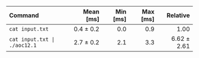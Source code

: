 | Command | Mean [ms] | Min [ms] | Max [ms] | Relative |
|:---|---:|---:|---:|---:|
| `cat input.txt` | 0.4 ± 0.2 | 0.0 | 0.9 | 1.00 |
| `cat input.txt \| ./aoc12.1` | 2.7 ± 0.2 | 2.1 | 3.3 | 6.62 ± 2.61 |
